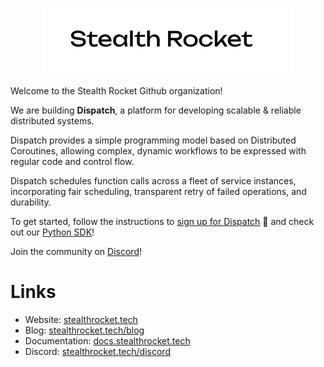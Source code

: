 <p align="center">
    <img width="400" src="./profile/logo.png"/>
</p>

[signup]: https://docs.dispatch.run/dispatch/getting-started
[python-sdk]: https://github.com/stealthrocket/dispatch-py
[discord]: https://stealthrocket.tech/discord
[website]: https://stealthrocket.tech
[blog]: https://stealthrocket.tech/blog
[docs]: https://docs.dispatch.run

Welcome to the Stealth Rocket Github organization!

We are building **Dispatch**, a platform for developing scalable & reliable distributed systems.

Dispatch provides a simple programming model based on Distributed Coroutines, allowing complex, dynamic workflows to be expressed with regular code and control flow.

Dispatch schedules function calls across a fleet of service instances, incorporating fair scheduling, transparent retry of failed operations, and durability.

To get started, follow the instructions to [sign up for Dispatch][signup] 🚀 and check out our [Python SDK][python-sdk]!

Join the community on [Discord][discord]!

# Links

- Website: [stealthrocket.tech][website]
- Blog: [stealthrocket.tech/blog][blog]
- Documentation: [docs.stealthrocket.tech][docs]
- Discord: [stealthrocket.tech/discord][discord]
